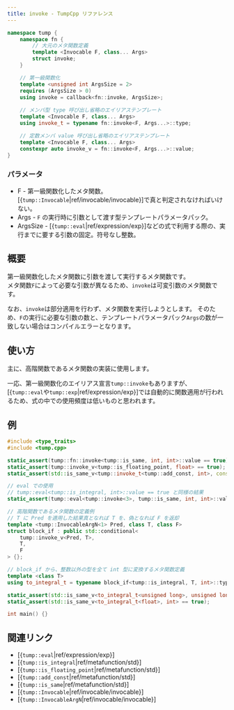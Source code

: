 ```yaml
---
title: invoke - TumpCpp リファレンス
---
```


```cpp
namespace tump {
    namespace fn {
        // 大元のメタ関数定義
        template <Invocable F, class... Args>
        struct invoke;
    }

    // 第一級関数化
    template <unsigned int ArgsSize = 2>
    requires (ArgsSize > 0)
    using invoke = callback<fn::invoke, ArgsSize>;
    
    // メンバ型 type 呼び出し省略のエイリアステンプレート
    template <Invocable F, class... Args>
    using invoke_t = typename fn::invoke<F, Args...>::type;

    // 定数メンバ value 呼び出し省略のエイリアステンプレート
    template <Invocable F, class... Args>
    constexpr auto invoke_v = fn::invoke<F, Args...>::value;
}
```

### パラメータ

- F - 第一級関数化したメタ関数。[{`tump::Invocable`|ref/invocable/invocable}]で真と判定されなければいけない。
- Args - `F` の実行時に引数として渡す型テンプレートパラメータパック。
- ArgsSize - [{`tump::eval`|ref/expression/exp}]などの式で利用する際の、実行までに要する引数の固定。符号なし整数。

## 概要

第一級関数化したメタ関数に引数を渡して実行するメタ関数です。  
メタ関数`F`によって必要な引数が異なるため、`invoke`は可変引数のメタ関数です。

なお、`invoke`は部分適用を行わず、メタ関数を実行しようとします。
そのため、`F`の実行に必要な引数の数と、テンプレートパラメータパック`Args`の数が一致しない場合はコンパイルエラーとなります。

## 使い方

主に、高階関数であるメタ関数の実装に使用します。  

一応、第一級関数化のエイリアス宣言`tump::invoke`もありますが、[{`tump::eval`や`tump::exp`|ref/expression/exp}]では自動的に関数適用が行われるため、式の中での使用頻度は低いものと思われます。

## 例

```cpp
#include <type_traits>
#include <tump.cpp>

static_assert(tump::fn::invoke<tump::is_same, int, int>::value == true);
static_assert(tump::invoke_v<tump::is_floating_point, float> == true);
static_assert(std::is_same_v<tump::invoke_t<tump::add_const, int>, const int> == false);

// eval での使用
// tump::eval<tump::is_integral, int>::value == true と同様の結果
static_assert(tump::eval<tump::invoke<3>, tump::is_same, int, int>::value == true);

// 高階関数であるメタ関数の定義例
// T に Pred を適用した結果真となれば T を、偽となれば F を返却
template <tump::InvocableArgN<1> Pred, class T, class F>
struct block_if : public std::conditional<
    tump::invoke_v<Pred, T>,
    T,
    F
> {};

// block_if から、整数以外の型を全て int 型に変換するメタ関数定義
template <class T>
using to_integral_t = typename block_if<tump::is_integral, T, int>::type;

static_assert(std::is_same_v<to_integral_t<unsigned long>, unsigned long> == true);
static_assert(std::is_same_v<to_integral_t<float>, int> == true);

int main() {}
```

## 関連リンク

- [{`tump::eval`|ref/expression/exp}]
- [{`tump::is_integral`|ref/metafunction/std}]
- [{`tump::is_floating_point`|ref/metafunction/std}]
- [{`tump::add_const`|ref/metafunction/std}]
- [{`tump::is_same`|ref/metafunction/std}]
- [{`tump::Invocable`|ref/invocable/invocable}]
- [{`tump::InvocableArgN`|ref/invocable/invocable}]
